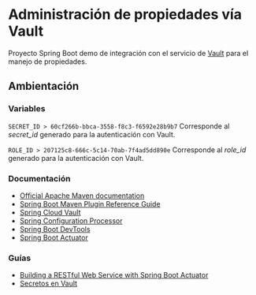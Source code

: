 # Administración de propiedades vía Vault

Proyecto Spring Boot demo de integración con el servicio de [Vault](https://learn.hashicorp.com/vault/getting-started/install) para el manejo de propiedades.

## Ambientación
### Variables 

`SECRET_ID > 60cf266b-bbca-3558-f8c3-f6592e28b9b7` Corresponde al <i>secret_id</i> generado para la autenticación con Vault.

`ROLE_ID > 207125c8-666c-5c14-70ab-7f4ad5dd890e` Corresponde al <i>role_id</i> generado para la autenticación con Vault.

### Documentación
* [Official Apache Maven documentation](https://maven.apache.org/guides/index.html)
* [Spring Boot Maven Plugin Reference Guide](https://docs.spring.io/spring-boot/docs/2.4.2/maven-plugin/reference/htmlsingle/)
* [Spring Cloud Vault](https://cloud.spring.io/spring-cloud-vault/reference/html/)
* [Spring Configuration Processor](https://docs.spring.io/spring-boot/docs/2.4.2/reference/html/appendix-configuration-metadata.html#configuration-metadata)
* [Spring Boot DevTools](https://docs.spring.io/spring-boot/docs/2.4.2/reference/html/using-spring-boot.html#using-boot-devtools-globalsettings)
* [Spring Boot Actuator](https://docs.spring.io/spring-boot/docs/current/reference/html/production-ready-features.html)

### Guías
* [Building a RESTful Web Service with Spring Boot Actuator](https://spring.io/guides/gs/actuator-service/)
* [Secretos en Vault](https://cloud.spring.io/spring-cloud-vault/reference/html/)

